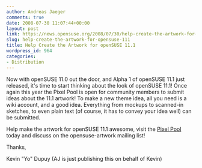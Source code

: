 ```yaml
---
author: Andreas Jaeger
comments: true
date: 2008-07-30 11:07:44+00:00
layout: post
link: https://news.opensuse.org/2008/07/30/help-create-the-artwork-for-opensuse-111/
slug: help-create-the-artwork-for-opensuse-111
title: Help Create the Artwork for openSUSE 11.1
wordpress_id: 964
categories:
- Distribution
---
```


Now with openSUSE 11.0 out the door, and Alpha 1 of openSUSE 11.1 just released, it's time to start thinking about the look of openSUSE 11.1! Once again this year the Pixel Pool is open for community members to submit ideas about the 11.1 artwork! To make a new theme idea, all you need is a wiki account, and a good idea. Everything from mockups to scanned-in sketches, to even plain text (of course, it has to convey your idea well) can be submitted.

Help make the artwork for openSUSE 11.1 awesome, visit the [Pixel Pool](//en.opensuse.org/Artwork/Pixel_Pool ) today and discuss on the opensuse-artwork mailing list!

Thanks,

Kevin "Yo" Dupuy (AJ is just publishing this on behalf of Kevin)
